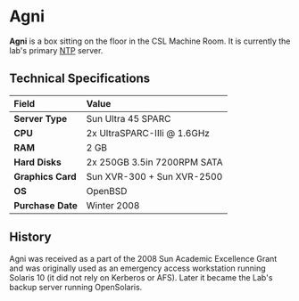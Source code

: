 # Agni

**Agni** is a box sitting on the floor in the CSL Machine Room. It is currently the lab's primary [NTP](../../technologies/networking/ntp.md) server.

## Technical Specifications

| Field | Value |
| :--- | :--- |
| **Server Type** | Sun Ultra 45 SPARC |
| **CPU** | 2x UltraSPARC-IIIi @ 1.6GHz |
| **RAM** | 2 GB |
| **Hard Disks** | 2x 250GB 3.5in 7200RPM SATA |
| **Graphics Card** | Sun XVR-300 + Sun XVR-2500 |
| **OS** | OpenBSD |
| **Purchase Date** | Winter 2008 |

## History

Agni was received as a part of the 2008 Sun Academic Excellence Grant and was originally used as an emergency access workstation running Solaris 10 \(it did not rely on Kerberos or AFS\). Later it became the Lab's backup server running OpenSolaris.

